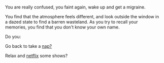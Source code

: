 You are really confused, you faint again, wake up and get a migraine.

You find that the atmosphere feels different, and look outside the window in a dazed state to find a barren wasteland. As you try to recall your memories, you find that you don't know your own name. 

Do you: 

Go back to take a [nap?](../take-more-nap/take-more-nap.md)

Relax and [netflix](../netflix/netflix.md) some shows?
